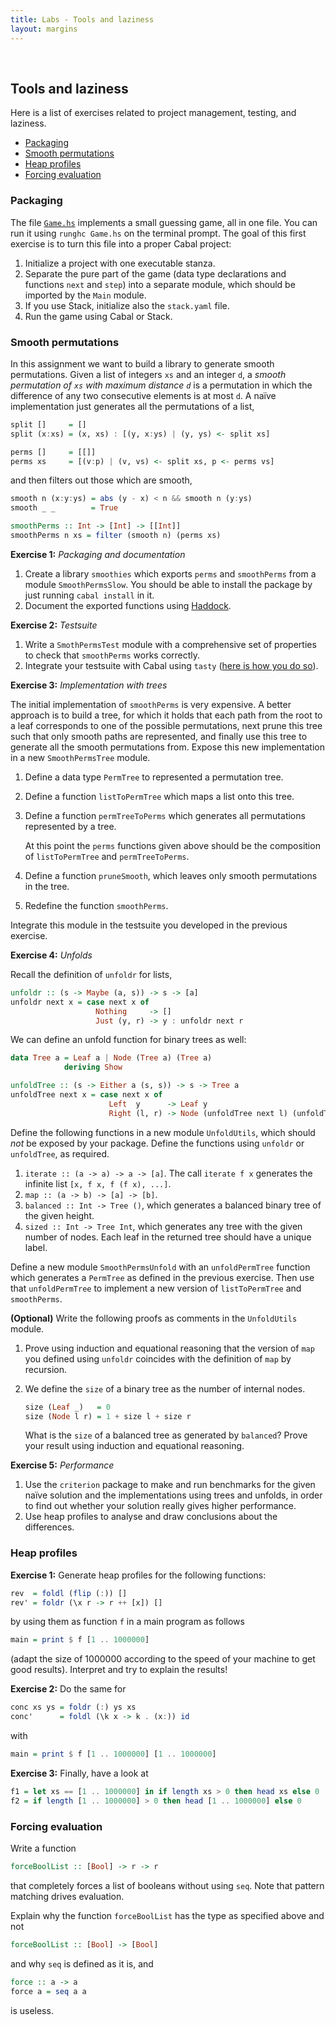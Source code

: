 ```yaml
---
title: Labs - Tools and laziness
layout: margins
---
```


&nbsp;

## Tools and laziness

Here is a list of exercises related to project management,
testing, and laziness.

* [Packaging](#packaging)
* [Smooth permutations](#smooth-permutations)
* [Heap profiles](#heap-profiles)
* [Forcing evaluation](#forcing-evaluation)

### Packaging

The file [`Game.hs`](Game.hs) implements a small guessing game, all in one file. You can run it using `runghc Game.hs` on the terminal prompt. The goal of this first exercise is to turn this file into a proper Cabal project:

1. Initialize a project with one executable stanza.
2. Separate the pure part of the game (data type declarations and functions `next` and `step`) into a separate module, which should be imported by the `Main` module.
3. If you use Stack, initialize also the `stack.yaml` file.
4. Run the game using Cabal or Stack.

### Smooth permutations

In this assignment we want to build a library to generate smooth permutations. Given a list of integers `xs` and an integer `d`, a _smooth permutation of `xs` with maximum distance `d`_ is a permutation in which the difference of any two consecutive elements is at most `d`. A naïve implementation just generates all the permutations of a list,

```haskell
split []     = []
split (x:xs) = (x, xs) : [(y, x:ys) | (y, ys) <- split xs]

perms []     = [[]]
perms xs     = [(v:p) | (v, vs) <- split xs, p <- perms vs]
```

and then filters out those which are smooth,

```haskell
smooth n (x:y:ys) = abs (y - x) < n && smooth n (y:ys)
smooth _ _        = True

smoothPerms :: Int -> [Int] -> [[Int]]
smoothPerms n xs = filter (smooth n) (perms xs)
```

**Exercise 1:** *Packaging and documentation*

1. Create a library `smoothies` which exports `perms` and `smoothPerms` from a module `SmoothPermsSlow`. You should be able to install the package by just running `cabal install` in it.
2. Document the exported functions using [Haddock](http://haskell-haddock.readthedocs.io/en/latest/index.html).

**Exercise 2:** *Testsuite*

1. Write a `SmothPermsTest` module with a comprehensive set of properties to check that `smoothPerms` works correctly.
2. Integrate your testsuite with Cabal using `tasty` ([here is how you do so](https://github.com/feuerbach/tasty#project-organization-and-integration-with-cabal)).

**Exercise 3:** *Implementation with trees*

The initial implementation of `smoothPerms` is very expensive. A better approach is to build a tree, for which it holds that each path from the root to a leaf corresponds to one of the possible permutations, next prune this tree such that only smooth paths are represented, and finally use this tree to generate all the smooth permutations from. Expose this new implementation in a new `SmoothPermsTree` module.

1. Define a data type `PermTree` to represented a permutation tree.
2. Define a function `listToPermTree` which maps a list onto this tree.
3. Define a function `permTreeToPerms` which generates all permutations represented by a tree.

    At this point the `perms` functions given above should be the composition of `listToPermTree` and `permTreeToPerms`.

4. Define a function `pruneSmooth`, which leaves only smooth permutations in the tree.
5. Redefine the function `smoothPerms`.

Integrate this module in the testsuite you developed in the previous exercise.

**Exercise 4:** *Unfolds*

Recall the definition of `unfoldr` for lists,

```haskell
unfoldr :: (s -> Maybe (a, s)) -> s -> [a]
unfoldr next x = case next x of
                   Nothing     -> []
                   Just (y, r) -> y : unfoldr next r
```

We can define an unfold function for binary trees as well:

```haskell
data Tree a = Leaf a | Node (Tree a) (Tree a)
            deriving Show

unfoldTree :: (s -> Either a (s, s)) -> s -> Tree a
unfoldTree next x = case next x of
                      Left  y      -> Leaf y
                      Right (l, r) -> Node (unfoldTree next l) (unfoldTree next r)
```

Define the following functions in a new module `UnfoldUtils`, which should *not* be exposed by your package. Define the functions using `unfoldr` or `unfoldTree`, as required.

1. `iterate :: (a -> a) -> a -> [a]`. The call `iterate f x` generates the infinite list `[x, f x, f (f x), ...]`.
2. `map :: (a -> b) -> [a] -> [b]`.
3. `balanced :: Int -> Tree ()`, which generates a balanced binary tree of the given height.
4. `sized :: Int -> Tree Int`, which generates any tree with the given number of nodes. Each leaf in the returned tree should have a unique label.

Define a new module `SmoothPermsUnfold` with an `unfoldPermTree` function which generates a `PermTree` as defined in the previous exercise. Then use that `unfoldPermTree` to implement a new version of `listToPermTree` and `smoothPerms`.

**(Optional)** Write the following proofs as comments in the `UnfoldUtils` module.

1. Prove using induction and equational reasoning that the version of `map` you defined using `unfoldr` coincides with the definition of `map` by recursion.
2. We define the `size` of a binary tree as the number of internal nodes.

    ```haskell
    size (Leaf _)   = 0
    size (Node l r) = 1 + size l + size r
    ```

    What is the `size` of a balanced tree as generated by `balanced`? Prove your result using induction and equational reasoning.

**Exercise 5:** *Performance*

1. Use the `criterion` package to make and run benchmarks for the given naïve
    solution and the implementations using trees and unfolds,
    in order to find out whether your solution really gives higher performance.
2. Use heap profiles to analyse and draw conclusions about the differences.

### Heap profiles

**Exercise 1:** Generate heap profiles for the following functions:

```haskell
rev  = foldl (flip (:)) []
rev' = foldr (\x r -> r ++ [x]) []
```

by using them as function `f` in a main program as follows

```haskell
main = print $ f [1 .. 1000000]
```

(adapt the size of 1000000 according to the speed of your machine to get good
results). Interpret and try to explain the results!

**Exercise 2:** Do the same for

```haskell
conc xs ys = foldr (:) ys xs
conc'      = foldl (\k x -> k . (x:)) id
```

with

```haskell
main = print $ f [1 .. 1000000] [1 .. 1000000]
```

**Exercise 3:** Finally, have a look at

```haskell
f1 = let xs == [1 .. 1000000] in if length xs > 0 then head xs else 0
f2 = if length [1 .. 1000000] > 0 then head [1 .. 1000000] else 0
```

### Forcing evaluation

Write a function

```haskell
forceBoolList :: [Bool] -> r -> r
```

that completely forces a list of booleans without using `seq`. 
Note that pattern matching drives evaluation.

Explain why the function `forceBoolList` has the type as specified above and not

```haskell
forceBoolList :: [Bool] -> [Bool]
```

and why `seq` is defined as it is, and

```haskell
force :: a -> a
force a = seq a a
```

is useless.